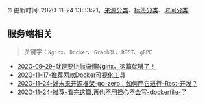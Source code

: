 :alarm_clock: 更新时间: 2020-11-24 13:33:21。[来源分类](../README.md)、[标签分类](../TAGS.md)、[时间分类](../TIMELINE.md)

## 服务端相关


> 关键字：`Nginx`、`Docker`、`GraphQL`、`REST`、`gRPC`



- [2020-09-29-就是要让你搞懂Nginx，这篇就够了！](https://www.ershicimi.com/p/3f31bee0e974ab26ac32528f2662869b) 
- [2020-11-17-推荐两款Docker可视化工具](https://www.ershicimi.com/p/a33efa1de6385ca9460770482ba00420) 
- [2020-11-24-好未来开源框架-go-zero：如何用它进行-Rest-开发？](https://toutiao.io/k/djybagl) 
- [2020-11-24-推荐-看完这篇,再也不用担心不会写-dockerfile-了](https://toutiao.io/k/zzpdj8o) 